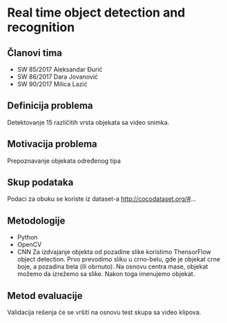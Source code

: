 Real time object detection and recognition
======
## Članovi tima
* SW 85/2017 Aleksandar Đurić
* SW 86/2017 Dara Jovanović
* SW 90/2017 Milica Lazić

## Definicija problema
Detektovanje 15 različitih vrsta objekata sa video snimka.

## Motivacija problema
Prepoznavanje objekata određenog tipa

## Skup podataka
Podaci za obuku se koriste iz dataset-a
http://cocodataset.org/#...

## Metodologije
* Python
* OpenCV
* CNN
Za  izdvajanje objekta od pozadine slike koristimo ThensorFlow object detection.
Prvo prevodimo sliku u crno-belu, gde je objekat crne boje, a pozadina bela (ili obrnuto). Na osnovu centra mase, objekat možemo da izrežemo sa slike. Nakon toga imenujemo objekat.

## Metod evaluacije
Validacija rešenja će se vršiti na osnovu test skupa sa video klipova.
